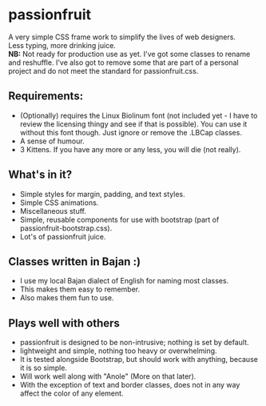 # passionfruit
A very simple CSS frame work to simplify the lives of web designers.  
Less typing, more drinking juice.  
**NB:** Not ready for production use as yet. I've got some classes to rename and reshuffle. I've also got to remove some that are part of a personal project and do not meet the standard for passionfruit.css.

## Requirements:
- (Optionally) requires the Linux Biolinum font (not included yet - I have to review the licensing thingy and see if that is possible). You can use it without this font though. Just ignore or remove the .LBCap classes.
- A sense of humour.
- 3 Kittens. If you have any more or any less, you will die (not really).

## What's in it?
- Simple styles for margin, padding, and text styles.
- Simple CSS animations.
- Miscellaneous stuff.
- Simple, reusable components for use with bootstrap (part of passionfruit-bootstrap.css).
- Lot's of passionfruit juice.

## Classes written in Bajan :)
- I use my local Bajan dialect of English for naming most classes.
- This makes them easy to remember.
- Also makes them fun to use.

## Plays well with others
- passionfruit is designed to be non-intrusive; nothing is set by default.
- lightweight and simple, nothing too heavy or overwhelming.
- It is tested alongside Bootstrap, but should work with anything, because it is so simple.
- Will work well along with "Anole" (More on that later).
- With the exception of text and border classes, does not in any way affect the color of any element.
